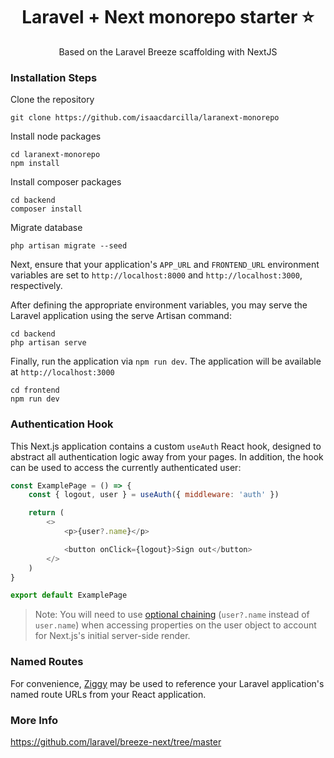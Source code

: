<h1 align="center" id="title">Laravel + Next monorepo starter ⭐</h1>

<p  align="center" id="description">Based on the Laravel Breeze scaffolding with NextJS</p>

### Installation Steps

Clone the repository

```
git clone https://github.com/isaacdarcilla/laranext-monorepo
```

Install node packages

```
cd laranext-monorepo
npm install
```

Install composer packages</p>

```
cd backend
composer install
```

Migrate database</p>

```
php artisan migrate --seed
```

Next, ensure that your application's `APP_URL` and `FRONTEND_URL` environment variables are set to `http://localhost:8000` and `http://localhost:3000`, respectively.

After defining the appropriate environment variables, you may serve the Laravel application using the serve Artisan command:

```
cd backend
php artisan serve
```

Finally, run the application via `npm run dev`. The application will be available at `http://localhost:3000`

```
cd frontend
npm run dev
```

### Authentication Hook

This Next.js application contains a custom `useAuth` React hook, designed to abstract all authentication logic away from your pages. In addition, the hook can be used to access the currently authenticated user:

```js
const ExamplePage = () => {
    const { logout, user } = useAuth({ middleware: 'auth' })

    return (
        <>
            <p>{user?.name}</p>

            <button onClick={logout}>Sign out</button>
        </>
    )
}

export default ExamplePage
```

> Note: You will need to use [optional chaining](https://developer.mozilla.org/en-US/docs/Web/JavaScript/Reference/Operators/Optional_chaining) (`user?.name` instead of `user.name`) when accessing properties on the user object to account for Next.js's initial server-side render.

### Named Routes

For convenience, [Ziggy](https://github.com/tighten/ziggy#spas-or-separate-repos) may be used to reference your Laravel application's named route URLs from your React application.

### More Info

https://github.com/laravel/breeze-next/tree/master
